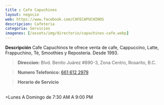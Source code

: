 ```yaml
---
title : Cafe Capuchinos
layout: negocio
web: https://www.facebook.com/CAFECAPUCHINOS
descripcion: Cafeteria
categoria: Servicios
imagenes: [/assets/img/directorio/capuchinos-cafe.webp]
---
```


**Descripción**
Cafe Capuchinos te ofrece venta de cafe, Cappuccino, Latte, Frappuchino, Té, Smoothies y Repostería. Desde 1993.


>**Direccion:** Blvd. Benito Juárez #890-3, Zona Centro, Rosarito, B.C.

>**Numero Telefonico:** <a href="tel:+526616122979">661 612 2979</a>

>**Horario de Servicio**
<br>
>Lunes A Domingo de 7:30 AM A 9:00 PM


